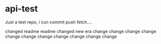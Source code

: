 api-test
========

Just a test repo, i cun commit push fetch....

changed readme
readme changed
new era
change
change
change
change
change
change
change
change
change
change
change
